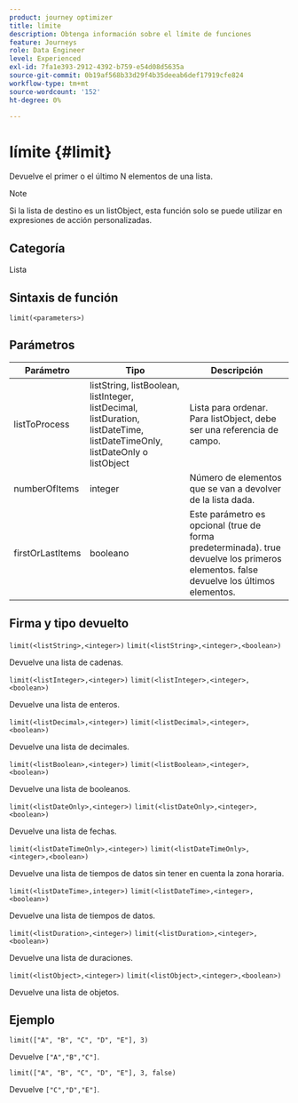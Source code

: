 ```yaml
---
product: journey optimizer
title: límite
description: Obtenga información sobre el límite de funciones
feature: Journeys
role: Data Engineer
level: Experienced
exl-id: 7fa1e393-2912-4392-b759-e54d08d5635a
source-git-commit: 0b19af568b33d29f4b35deeab6def17919cfe824
workflow-type: tm+mt
source-wordcount: '152'
ht-degree: 0%

---
```


# límite {#limit}

Devuelve el primer o el último N elementos de una lista.

>[!NOTE]
>
>Si la lista de destino es un listObject, esta función solo se puede utilizar en expresiones de acción personalizadas.

## Categoría

Lista

## Sintaxis de función

`limit(<parameters>)`

## Parámetros

| Parámetro | Tipo | Descripción |
|-----------|------------------|------------------|
| listToProcess | listString, listBoolean, listInteger, listDecimal, listDuration, listDateTime, listDateTimeOnly, listDateOnly o listObject | Lista para ordenar. Para listObject, debe ser una referencia de campo. |
| numberOfItems | integer | Número de elementos que se van a devolver de la lista dada. |
| firstOrLastItems | booleano | Este parámetro es opcional (true de forma predeterminada). true devuelve los primeros elementos. false devuelve los últimos elementos. |

## Firma y tipo devuelto

`limit(<listString>,<integer>)`
`limit(<listString>,<integer>,<boolean>)`

Devuelve una lista de cadenas.

`limit(<listInteger>,<integer>)`
`limit(<listInteger>,<integer>,<boolean>)`

Devuelve una lista de enteros.

`limit(<listDecimal>,<integer>)`
`limit(<listDecimal>,<integer>,<boolean>)`

Devuelve una lista de decimales.

`limit(<listBoolean>,<integer>)`
`limit(<listBoolean>,<integer>,<boolean>)`

Devuelve una lista de booleanos.

`limit(<listDateOnly>,<integer>)`
`limit(<listDateOnly>,<integer>,<boolean>)`

Devuelve una lista de fechas.

`limit(<listDateTimeOnly>,<integer>)`
`limit(<listDateTimeOnly>,<integer>,<boolean>)`

Devuelve una lista de tiempos de datos sin tener en cuenta la zona horaria.

`limit(<listDateTime>,integer>)`
`limit(<listDateTime>,<integer>,<boolean>)`

Devuelve una lista de tiempos de datos.

`limit(<listDuration>,<integer>)`
`limit(<listDuration>,<integer>,<boolean>)`

Devuelve una lista de duraciones.

`limit(<listObject>,<integer>)`
`limit(<listObject>,<integer>,<boolean>)`

Devuelve una lista de objetos.

## Ejemplo

`limit(["A", "B", "C", "D", "E"], 3)`

Devuelve `["A","B","C"]`.

`limit(["A", "B", "C", "D", "E"], 3, false)`

Devuelve `["C","D","E"]`.
